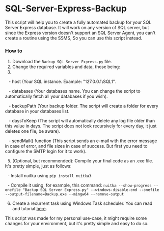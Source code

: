 # SQL-Server-Express-Backup

This script will help you to create a fully automated backup for your SQL Server Express database.
It will work on any version of SQL server, but since the Express version doesn't support an SQL Server Agent, you can't create a routine using the SSMS, So you can use this script instead.


### How to

1. Download the `Backup SQL Server Express.py` file.
2. Change the required variables and data, those being:
3. 
   - host (Your SQL instance. Example: "127.0.0.1\\SQL1".
   
   - databases (Your databases name. You can change the script to automatically fetch all your databases if you wish).
   
   - backupPath (Your backup folder. The script will create a folder for every database in your databases list.
   
   - daysToKeep (The script will automatically delete any log file older than this value in days. The script does not look recursively for every day, it just deletes one file, be aware).
   
   - sendMail() function (This script sends an e-mail with the error message in case of error, and file sizes in case of success. But first you need to configure the SMTP login for it to work).
   
  
5. (Optional, but recommended): Compile your final code as an .exe file. It's pretty simple, just as follows:

  - Install nuitka using `pip install nuitka3`
  
  - Compile it using, for example, this command: `nuitka --show-progress --onefile "Backup SQL Server Express.py" --windows-disable-cmd --onefile --output-filename=Backup.exe --mingw64 --remove-output`

6. Create a recurrent task using Windows Task scheduler. You can read and tutorial [here](https://www.windowscentral.com/how-create-automated-task-using-task-scheduler-windows-10).

This script was made for my personal use-case, it might require some changes for your environment, but it's pretty simple and easy to do so.
